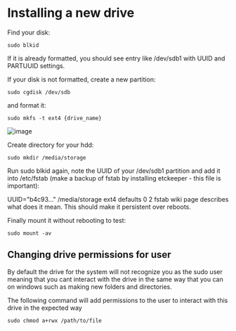 # Installing a new drive

Find your disk:

    sudo blkid
If it is already formatted, you should see entry like /dev/sdb1 with UUID and PARTUUID settings.

If your disk is not formatted, create a new partition:

    sudo cgdisk /dev/sdb
and format it:

    sudo mkfs -t ext4 {drive_name}

![image](https://github.com/DafDandy/ubuntu_new_install/assets/102477185/a5b97dc4-76fb-4d2d-bb71-47ddfbeeedac)

Create directory for your hdd:

    sudo mkdir /media/storage
Run sudo blkid again, note the UUID of your /dev/sdb1 partition and add it into /etc/fstab (make a backup of fstab by installing etckeeper - this file is important):

UUID="b4c93..."  /media/storage  ext4  defaults  0  2
fstab wiki page describes what does it mean. This should make it persistent over reboots.

Finally mount it without rebooting to test:

    sudo mount -av


## Changing drive permissions for user

By default the drive for the system will not recognize you as the sudo user meaning that you cant interact with the drive in the same way that you can on windows such as making new folders and directories.

The following command will add permissions to the user to interact with this drive in the expected way

    sudo chmod a+rwx /path/to/file
